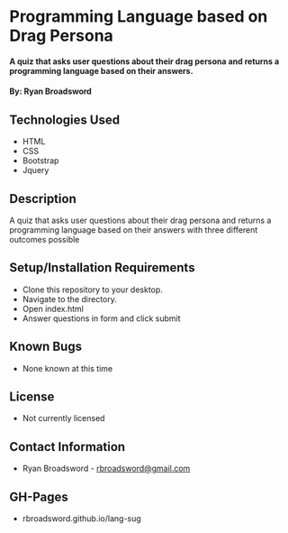 # Programming Language based on Drag Persona

#### A quiz that asks user questions about their drag persona and returns a programming language based on their answers. 

#### By: Ryan Broadsword

## Technologies Used 

* HTML
* CSS 
* Bootstrap
* Jquery

## Description 

A quiz that asks user questions about their drag persona and returns a programming language based on their answers with three different outcomes possible 

## Setup/Installation Requirements

* Clone this repository to your desktop. 
* Navigate to the directory. 
* Open index.html
* Answer questions in form and click submit

## Known Bugs 

* None known at this time

## License 

* Not currently licensed

## Contact Information 

* Ryan Broadsword - rbroadsword@gmail.com

## GH-Pages 

* rbroadsword.github.io/lang-sug